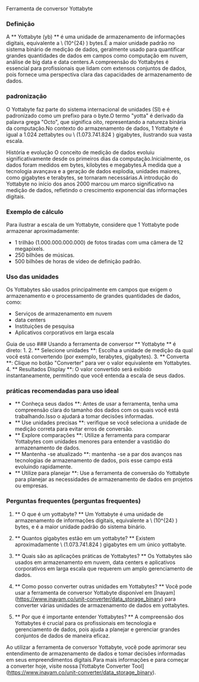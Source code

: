 Ferramenta de conversor Yottabyte

### Definição
A ** Yottabyte (yb) ** é uma unidade de armazenamento de informações digitais, equivalente a \ (10^{24} \) bytes.É a maior unidade padrão no sistema binário de medição de dados, geralmente usado para quantificar grandes quantidades de dados em campos como computação em nuvem, análise de big data e data centers.A compreensão do Yottabytes é essencial para profissionais que lidam com extensos conjuntos de dados, pois fornece uma perspectiva clara das capacidades de armazenamento de dados.

### padronização
O Yottabyte faz parte do sistema internacional de unidades (SI) e é padronizado como um prefixo para o byte.O termo "yotta" é derivado da palavra grega "Octo", que significa oito, representando a natureza binária da computação.No contexto do armazenamento de dados, 1 Yottabyte é igual a 1.024 zettabytes ou \ (1.073.741.824 \) gigabytes, ilustrando sua vasta escala.

História e evolução
O conceito de medição de dados evoluiu significativamente desde os primeiros dias da computação.Inicialmente, os dados foram medidos em bytes, kilobytes e megabytes.À medida que a tecnologia avançava e a geração de dados explodia, unidades maiores, como gigabytes e terabytes, se tornaram necessárias.A introdução do Yottabyte no início dos anos 2000 marcou um marco significativo na medição de dados, refletindo o crescimento exponencial das informações digitais.

### Exemplo de cálculo
Para ilustrar a escala de um Yottabyte, considere que 1 Yottabyte pode armazenar aproximadamente:
- 1 trilhão (1.000.000.000.000) de fotos tiradas com uma câmera de 12 megapixels.
- 250 bilhões de músicas.
- 500 bilhões de horas de vídeo de definição padrão.

### Uso das unidades
Os Yottabytes são usados ​​principalmente em campos que exigem o armazenamento e o processamento de grandes quantidades de dados, como:
- Serviços de armazenamento em nuvem
- data centers
- Instituições de pesquisa
- Aplicativos corporativos em larga escala

Guia de uso ###
Usando a ferramenta de conversor ** Yottabyte ** é direto:
1.
2. ** Selecione unidades **: Escolha a unidade de medição da qual você está convertendo (por exemplo, terabytes, gigabytes).
3. ** Converta **: Clique no botão "Converter" para ver o valor equivalente em Yottabytes.
4. ** Resultados Display **: O valor convertido será exibido instantaneamente, permitindo que você entenda a escala de seus dados.

### práticas recomendadas para uso ideal
- ** Conheça seus dados **: Antes de usar a ferramenta, tenha uma compreensão clara do tamanho dos dados com os quais você está trabalhando.Isso o ajudará a tomar decisões informadas.
- ** Use unidades precisas **: verifique se você seleciona a unidade de medição correta para evitar erros de conversão.
- ** Explore comparações **: Utilize a ferramenta para comparar Yottabytes com unidades menores para entender a vastidão do armazenamento de dados.
- ** Mantenha -se atualizado **: mantenha -se a par dos avanços nas tecnologias de armazenamento de dados, pois esse campo está evoluindo rapidamente.
- ** Utilize para planejar **: Use a ferramenta de conversão do Yottabyte para planejar as necessidades de armazenamento de dados em projetos ou empresas.

### Perguntas frequentes (perguntas frequentes)

1. ** O que é um yottabyte? **
Um Yottabyte é uma unidade de armazenamento de informações digitais, equivalente a \ (10^{24} \) bytes, e é a maior unidade padrão do sistema binário.

2. ** Quantos gigabytes estão em um yottabyte? **
Existem aproximadamente \ (1.073.741.824 \) gigabytes em um único yottabyte.

3. ** Quais são as aplicações práticas de Yottabytes? **
Os Yottabytes são usados ​​em armazenamento em nuvem, data centers e aplicativos corporativos em larga escala que requerem um amplo gerenciamento de dados.

4. ** Como posso converter outras unidades em Yottabytes? **
Você pode usar a ferramenta de conversor Yottabyte disponível em [Inayam] (https://www.inayam.co/unit-converter/data_storage_binary) para converter várias unidades de armazenamento de dados em yottabytes.

5. ** Por que é importante entender Yottabytes? **
A compreensão dos Yottabytes é crucial para os profissionais em tecnologia e gerenciamento de dados, pois ajuda a planejar e gerenciar grandes conjuntos de dados de maneira eficaz.

Ao utilizar a ferramenta de conversor Yottabyte, você pode aprimorar seu entendimento de armazenamento de dados e tomar decisões informadas em seus empreendimentos digitais.Para mais informações e para começar a converter hoje, visite nossa [Yottabyte Converter Tool] (https://www.inayam.co/unit-converter/data_storage_binary).